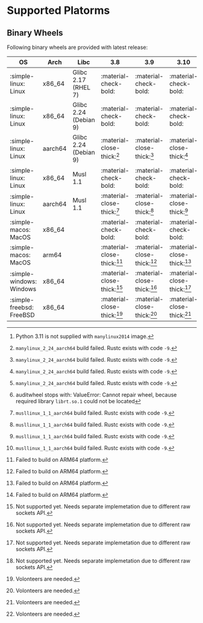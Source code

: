 # Supported Platorms

## Binary Wheels

Following binary wheels are provided with latest release:

| OS                       | Arch    | Libc                  | 3.8                        | 3.9                        | 3.10                       | 3.11                       |
| ------------------------ | ------- | --------------------- | -------------------------- | -------------------------- | -------------------------- | -------------------------- |
| :simple-linux: Linux     | x86_64  | Glibc 2.17 (RHEL 7)   | :material-check-bold:      | :material-check-bold:      | :material-check-bold:      | :material-close-thick:[^1] |
| :simple-linux: Linux     | x86_64  | Glibc 2.24 (Debian 9) | :material-check-bold:      | :material-check-bold:      | :material-check-bold:      | :material-check-bold:      |
| :simple-linux: Linux     | aarch64 | Glibc 2.24 (Debian 9) | :material-close-thick:[^2] | :material-close-thick:[^2] | :material-close-thick:[^2] | :material-close-thick:[^2] |
| :simple-linux: Linux     | x86_64  | Musl 1.1              | :material-check-bold:      | :material-check-bold:      | :material-check-bold:      | :material-close-thick:[^3] |
| :simple-linux: Linux     | aarch64 | Musl 1.1              | :material-close-thick:[^4] | :material-close-thick:[^4] | :material-close-thick:[^4] | :material-close-thick:[^4] |
| :simple-macos: MacOS     | x86_64  |                       | :material-check-bold:      | :material-check-bold:      | :material-check-bold:      | :material-check-bold:      |
| :simple-macos: MacOS     | arm64   |                       | :material-close-thick:[^5] | :material-close-thick:[^5] | :material-close-thick:[^5] | :material-close-thick:[^5] |
| :simple-windows: Windows | x86_64  |                       | :material-close-thick:[^6] | :material-close-thick:[^6] | :material-close-thick:[^6] | :material-close-thick:[^6] |
| :simple-freebsd: FreeBSD | x86_64  |                       | :material-close-thick:[^7] | :material-close-thick:[^7] | :material-close-thick:[^7] | :material-close-thick:[^7] |

[^1]: Python 3.11 is not supplied with `manylinux2014` image.
[^2]: `manylinux_2_24_aarch64` build failed. Rustc exists with code `-9`.
[^3]:
    auditwheel stops with:
    ValueError: Cannot repair wheel, because required library `librt.so.1` could not be located
[^4]: `musllinux_1_1_aarch64` build failed. Rustc exists with code `-9`.
[^5]: Failed to build on ARM64 platform.
[^6]: Not supported yet. Needs separate implemetation due to different raw sockets API.
[^7]: Volonteers are needed.